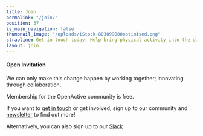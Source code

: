 ```yaml
---
title: Join
permalink: "/join/"
position: 37
is_main_navigation: false
thumbnail_image: "/uploads/iStock-803099000optimised.png"
strapline: Get in touch today. Help bring physical activity into the digital age
layout: join
---
```


#### Open Invitation
We can only make this change happen by working together; innovating through collaboration.

Membership for the OpenActive community is free.

If you want to [get in touch](http://mailto:hello@openactive.io) or get involved, sign up to our community and [newsletter](https://openactive.us13.list-manage1.com/subscribe?u=9e6648557f84731796a4ac873&id=1665f95799) to find out more!

Alternatively, you can also sign up to our [Slack](http://openactive.slack.com)